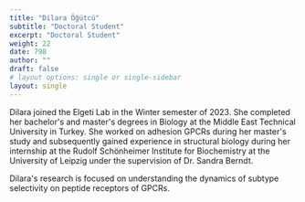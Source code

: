 ```yaml
---
title: "Dilara Öğütcü"
subtitle: "Doctoral Student"
excerpt: "Doctoral Student"
weight: 22
date: 798
author: ""
draft: false
# layout options: single or single-sidebar
layout: single
---
```


Dilara joined the Elgeti Lab in the Winter semester of 2023. She completed her bachelor's and master's degrees in Biology at the Middle East Technical University in Turkey. She worked on adhesion GPCRs during her master's study and subsequently gained experience in structural biology during her internship at the Rudolf Schönheimer Institute for Biochemistry at the University of Leipzig under the supervision of Dr. Sandra Berndt.

Dilara's research is focused on understanding the dynamics of subtype selectivity on peptide receptors of GPCRs.